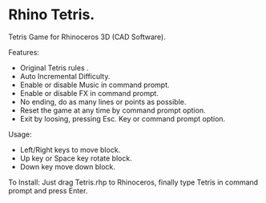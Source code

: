 # Rhino Tetris.

Tetris Game for Rhinoceros 3D (CAD Software).

Features:
* Original Tetris rules .
* Auto Incremental Difficulty.
* Enable or disable Music in command prompt.
* Enable or disable FX in command prompt.
* No ending, do as many lines or points as possible.
* Reset the game at any time by command prompt option.
* Exit by loosing, pressing Esc. Key or command prompt option.

Usage:
* Left/Right keys to move block.
* Up key or Space key rotate block.
* Down key move down block.

To Install:
Just drag Tetris.rhp to Rhinoceros, finally type Tetris in command prompt and press Enter. 
